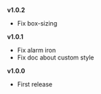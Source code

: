 
__v1.0.2__

  - Fix box-sizing

__v1.0.1__

  - Fix alarm iron
  - Fix doc about custom style

__v1.0.0__

  - First release
